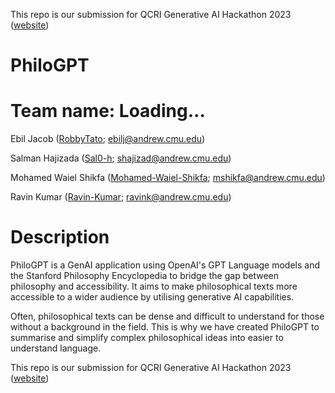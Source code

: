 This repo is our submission for QCRI Generative AI Hackathon 2023 ([website](https://genai23.qcri.org))


PhiloGPT
====

Team name: Loading...
==
Ebil Jacob ([RobbyTato](https://github.com/RobbyTato); ebilj@andrew.cmu.edu)

Salman Hajizada ([Sal0-h](https://github.com/sal0-h); shajizad@andrew.cmu.edu)

Mohamed Waiel Shikfa ([Mohamed-Waiel-Shikfa](https://github.com/Mohamed-Waiel-Shikfa); mshikfa@andrew.cmu.edu)

Ravin Kumar ([Ravin-Kumar](https://github.com/Ravin-Kumar); ravink@andrew.cmu.edu)

Description
==
PhiloGPT is a GenAI application using OpenAI's GPT Language models and the Stanford Philosophy Encyclopedia to bridge the gap between philosophy and accessibility. It aims to make philosophical texts more accessible to a wider audience by utilising generative AI capabilities.

Often, philosophical texts can be dense and difficult to understand for those without a background in the field. This is why we have created PhiloGPT to summarise and simplify complex philosophical ideas into easier to understand language.




This repo is our submission for QCRI Generative AI Hackathon 2023 ([website](https://genai23.qcri.org))
